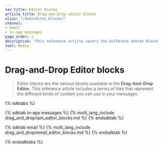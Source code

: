 ```yaml
---
nav_title: Editor blocks
article_title: Drag-and-Drop editor blocks
alias: "/dnd/editor_blocks/"
channel: 
- email
- in-app messages
page_order: 1
description: "This reference article covers the different editor blocks that are provided in the drag-and-drop editor for email and in-app messages."
tool: Media
---
```


# Drag-and-Drop Editor blocks

> Editor blocks are the various blocks available in the **Drag-And-Drop Editor**. This reference article includes a series of tiles that represent the different kinds of content you can use in your messages.

{% sdktabs %}

{% sdktab in-app messages %}
{% multi_lang_include drag_and_drop/iam_editor_blocks.md %}
{% endsdktab %}

{% sdktab email %}
{% multi_lang_include drag_and_drop/email_editor_blocks.md %}
{% endsdktab %}

{% endsdktabs %}
